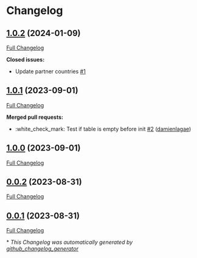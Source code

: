 # Changelog

## [1.0.2](https://github.com/enabel/partner-countries-bundle/tree/1.0.2) (2024-01-09)

[Full Changelog](https://github.com/enabel/partner-countries-bundle/compare/1.0.1...1.0.2)

**Closed issues:**

- Update partner countries [\#1](https://github.com/Enabel/partner-countries-bundle/issues/1)

## [1.0.1](https://github.com/enabel/partner-countries-bundle/tree/1.0.1) (2023-09-01)

[Full Changelog](https://github.com/enabel/partner-countries-bundle/compare/1.0.0...1.0.1)

**Merged pull requests:**

- :white\_check\_mark: Test if table is empty before init [\#2](https://github.com/Enabel/partner-countries-bundle/pull/2) ([damienlagae](https://github.com/damienlagae))

## [1.0.0](https://github.com/enabel/partner-countries-bundle/tree/1.0.0) (2023-09-01)

[Full Changelog](https://github.com/enabel/partner-countries-bundle/compare/0.0.2...1.0.0)

## [0.0.2](https://github.com/enabel/partner-countries-bundle/tree/0.0.2) (2023-08-31)

[Full Changelog](https://github.com/enabel/partner-countries-bundle/compare/0.0.1...0.0.2)

## [0.0.1](https://github.com/enabel/partner-countries-bundle/tree/0.0.1) (2023-08-31)

[Full Changelog](https://github.com/enabel/partner-countries-bundle/compare/74bbefc776aa028c24fb7553eb44049c04c6dabd...0.0.1)



\* *This Changelog was automatically generated by [github_changelog_generator](https://github.com/github-changelog-generator/github-changelog-generator)*
